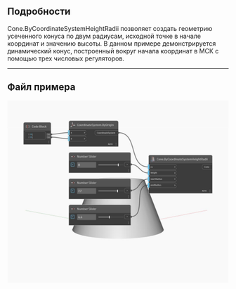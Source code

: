 ## Подробности
Cone.ByCoordinateSystemHeightRadii позволяет создать геометрию усеченного конуса по двум радиусам, исходной точке в начале координат и значению высоты. В данном примере демонстрируется динамический конус, построенный вокруг начала координат в МСК с помощью трех числовых регуляторов.
___
## Файл примера

![ByCoordinateSystemHeightRadii](./Autodesk.DesignScript.Geometry.Cone.ByCoordinateSystemHeightRadii_img.jpg)

